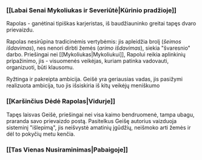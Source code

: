 ### [[Labai Senai Mykoliukas ir Severiūtė|Kūrinio pradžioje]]

Rapolas - ganėtinai tipiškas karjeristas, iš baudžiauninko greitai tapęs dvaro prievaizdu.

Rapolas nesirūpina tradicinėmis vertybėmis: jis apleidžia brolį (*šeimos išdavimas*), nes nenori dirbti žemės (*arimo išdavimas*), siekia "švaresnio" darbo. Priešingai nei [[Mykoliukas|Mykoliukui]], Rapolui reikia aplinkinių pripažinimo, jis - visuomenės veikėjas, kuriam patinka vadovauti, organizuoti, būti klausomu.

Ryžtinga ir pakreipta ambicija. Geišė yra geriausias vadas, jis pasižymi realizuota ambicija, tuo jis išsiskiria iš kitų veikėjų meniškumo

### [[Karšinčius Dėdė Rapolas|Vidurje]]

Tapęs laisvas Geišė, priešingai nei visa kaimo bendruomenė, tampa ubagu, praranda savo prievaizdo postą. Pasitelkus Geišę autorius vaizduoja sisteminį "išlepimą", jis neišvystė amatinių įgūdžių, neišmoko arti žemės ir dėl to pokyčių metu kenčia.

### [[Tas Vienas Nusiraminimas|Pabaigoje]]